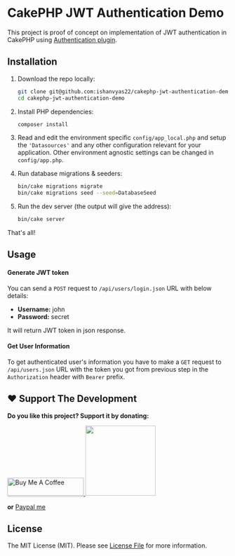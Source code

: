 # CakePHP JWT Authentication Demo

This project is proof of concept on implementation of JWT authentication in CakePHP using [Authentication plugin](https://book.cakephp.org/authentication/2/en/index.html).

## Installation

1. Download the repo locally:
    ```sh
    git clone git@github.com:ishanvyas22/cakephp-jwt-authentication-demo.git
    cd cakephp-jwt-authentication-demo
    ```

2. Install PHP dependencies:
    ```sh
    composer install
    ```

3. Read and edit the environment specific `config/app_local.php` and setup the `'Datasources'` and any other configuration relevant for your application. Other environment agnostic settings can be changed in `config/app.php`.

4. Run database migrations & seeders:
    ```sh
    bin/cake migrations migrate
    bin/cake migrations seed --seed=DatabaseSeed
    ```

5. Run the dev server (the output will give the address):
    ```sh
    bin/cake server
    ```

That's all!

## Usage

#### Generate JWT token

You can send a `POST` request to `/api/users/login.json` URL with below details:

- **Username:** john
- **Password:** secret

It will return JWT token in json response.

#### Get User Information

To get authenticated user's information you have to make a `GET` request to `/api/users.json` URL with the token you got from previous step in the `Authorization` header with `Bearer` prefix.

## ❤️  Support The Development
**Do you like this project? Support it by donating:**

<a href="https://www.buymeacoffee.com/ishanvyas" target="_blank">
    <img src="https://www.buymeacoffee.com/assets/img/custom_images/purple_img.png" alt="Buy Me A Coffee" style="height: 41px !important;width: 174px !important;box-shadow: 0px 3px 2px 0px rgba(190, 190, 190, 0.5) !important;-webkit-box-shadow: 0px 3px 2px 0px rgba(190, 190, 190, 0.5) !important;" >
</a>

<a href="https://www.patreon.com/ishanvyas">
    <img src="https://c5.patreon.com/external/logo/become_a_patron_button@2x.png" width="160">
</a>

**or** [Paypal me](https://paypal.me/IshanVyas?locale.x=en_GB)

## License
The MIT License (MIT). Please see [License File](LICENSE) for more information.

